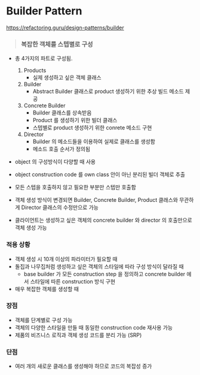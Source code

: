 # Builder Pattern

https://refactoring.guru/design-patterns/builder

> ### 복잡한 객체를 스텝별로 구성

- 총 4가지의 파트로 구성됨.

  1. Products
     - 실제 생성하고 싶은 객체 클래스
  2. Builder
     - Abstract Builder 클래스로 product 생성하기 위한 추상 빌드 메소드 제공
  3. Concrete Builder
     - Builder 클래스를 상속받음
     - Product 를 생성하기 위한 빌더 클래스
     - 스텝별로 product 생성하기 위한 conrete 메소드 구현
  4. Director
     - Builder 의 메소드들을 이용하여 실제로 클래스를 생성함
     - 메소드 호출 순서가 정의됨

- object 의 구성방식이 다양할 때 사용
- object construction code 를 own class 안이 아닌 분리된 빌더 객체로 추출
- 모든 스텝을 호출하지 않고 필요한 부분만 스텝만 호출함
- 객체 생성 방식이 변경되면 Builder, Concrete Builder, Product 클래스와 무관하게 Director 클래스의 수정만으로 가능
- 클라이언트는 생성하고 싶은 객체의 concrete builder 와 director 의 호출만으로 객체 생성 가능

### 적용 상황

- 객체 생성 시 10개 이상의 파라미터가 필요할 때
- 돌집과 나무집처럼 생성하고 싶은 객체의 스타일에 따라 구성 방식이 달라질 때
  - base builder 가 모든 construction step 을 정의하고 concrete builder 에서 스타일에 따른 construction 방식 구현
- 매우 복잡한 객체를 생성할 때

### 장점

- 객체를 단계별로 구성 가능
- 객체의 다양한 스타일을 만들 때 동일한 construction code 재사용 가능
- 제품의 비즈니스 로직과 객체 생성 코드를 분리 가능 (SRP)

### 단점

- 여러 개의 새로운 클래스를 생성해야 하므로 코드의 복잡성 증가
